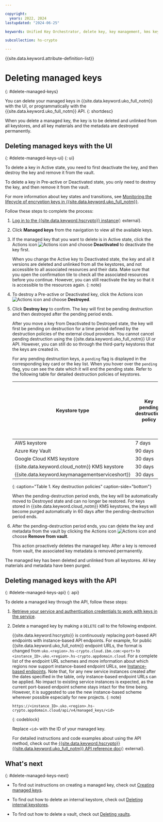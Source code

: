 ```yaml
---

copyright:
  years: 2022, 2024
lastupdated: "2024-06-25"

keywords: Unified Key Orchestrator, delete key, key management, kms key, UKO

subcollection: hs-crypto

---
```


{{site.data.keyword.attribute-definition-list}}





# Deleting managed keys
{: #delete-managed-keys}

You can delete your managed keys in {{site.data.keyword.uko_full_notm}} with the UI, or programmatically with the {{site.data.keyword.uko_full_notm}} API.
{: shortdesc}

When you delete a managed key, the key is to be deleted and unlinked from all keystores, and all key materials and the metadata are destroyed permanently.


## Deleting managed keys with the UI
{: #delete-managed-keys-ui}
{: ui}

To delete a key in Active state, you need to first deactivate the key, and then destroy the key and remove it from the vault. 

To delete a key in Pre-active or Deactivated state, you only need to destroy the key, and then remove it from the vault.

For more information about key states and transitions, see [Monitoring the lifecycle of encryption keys in {{site.data.keyword.uko_full_notm}}](/docs/hs-crypto?topic=hs-crypto-uko-key-states).

Follow these steps to complete the process:

1. [Log in to the {{site.data.keyword.hscrypto}} instance](https://cloud.ibm.com/login){: external}.
2. Click **Managed keys** from the navigation to view all the available keys.
3. If the managed key that you want to delete is in Active state, click the Actions icon ![Actions icon](../icons/action-menu-icon.svg "Actions") and choose **Deactivated** to deactivate the key first.

    
   When you change the Active key to Deactivated state, the key and all it versions are deleted and unlinked from all the keystores, and not accessible to all associated resources and their data. Make sure that you open the confirmation tile to check all the associated resources before you continue. However, you can still reactivate the key so that it is accessible to the resources again.
   {: note}
     


4. To destroy a Pre-active or Deactivated key, click the Actions icon ![Actions icon](../icons/action-menu-icon.svg "Actions") and choose **Destroyed**.

5. Click **Destroy key** to confirm. The key will first be pending destruction and then destroyed after the pending period ends.

    After you move a key from Deactivated to Destroyed state, the key will first be pending on destruction for a time period defined by the destruction policies of the external cloud providers. You cannot cancel pending destruction using the {{site.data.keyword.uko_full_notm}} UI or API. However, you can still do so through the third-party keystores that the keys are created in. 
    
    For any pending destruction keys, a `pending` flag is displayed in the corresponding key card or the key list. When you hover over the `pending` flag, you can see the date which it will end the pending state. Refer to the following table for detailed destruction policies of keystores.

    | Keystore type       | Key pending destruction policy  |  Pending period customizable on the external cloud provider side? (Yes/No)|  
    |-------------|-----------------|-------------|
    | AWS keystore |        7 days       | No|  
    | Azure Key Vault      |        90 days      | Yes| 
    | Google Cloud KMS keystore|        30 days   | Yes| 
    | {{site.data.keyword.cloud_notm}} KMS keystore |        30 days       | No|
    | {{site.data.keyword.keymanagementserviceshort}} |        30 days      | No|
    {: caption="Table 1. Key destruction policies" caption-side="bottom"}  
    
     When the pending-destruction period ends, the key will be automatically moved to Destroyed state and can no longer be restored. For keys stored in {{site.data.keyword.cloud_notm}} KMS keystores, the keys will become purged automatically in 60 days after the pending-destruction period ends.
 

6. After the pending-destruction period ends, you can delete the key and metadata from the vault by clicking the Actions icon ![Actions icon](../icons/action-menu-icon.svg "Actions") and choose **Remove from vault**. 

   This action proactively deletes the managed key. After a key is removed from vault, the associated key metadata is removed permanently. 

The managed key has been deleted and unlinked from all keystores. All key materials and metadata have been purged. 

## Deleting managed keys with the API
{: #delete-managed-keys-api}
{: api}

To delete a managed key through the API, follow these steps:

1. [Retrieve your service and authentication credentials to work with keys in the service](/docs/hs-crypto?topic=hs-crypto-set-up-uko-api).
   
2. Delete a managed key by making a `DELETE` call to the following endpoint.

    {{site.data.keyword.hscrypto}} is continuously replacing port-based API endpoints with instance-based API endpoints. For example, for public {{site.data.keyword.uko_full_notm}} endpoint URLs, the format is changed from `uko.<region>.hs-crypto.cloud.ibm.com:<port>` to `<instance_ID>.uko.<region>.hs-crypto.appdomain.cloud`. For a complete list of the endpoint URL schemes and more information about which regions now support instance-based endpoint URLs, see [Instance-based endpoints](/docs/hs-crypto?topic=hs-crypto-regions#new-service-endpoints). Note that, for any new service instances created after the dates specified in the table, only instance-based endpoint URLs can be applied. No impact to existing service instances is expected, as the current port-based endpoint scheme stays intact for the time being. However, it is suggested to use the new instance-based scheme wherever possible especially for new projects.
    {: note}
    

    ```
    https://<instance_ID>.uko.<region>.hs-crypto.appdomain.cloud/api/v4/managed_keys/<id>
    
    ```
    {: codeblock}

    Replace `<id>` with the ID of your managed key.

    For detailed instructions and code examples about using the API method, check out the [{{site.data.keyword.hscrypto}} {{site.data.keyword.uko_full_notm}} API reference doc](/apidocs/uko#delete-managed-key){: external}.



## What's next
{: #delete-managed-keys-next}

- To find out instructions on creating a managed key, check out [Creating managed keys](/docs/hs-crypto?topic=hs-crypto-create-managed-keys).
  
- To find out how to delete an internal keystore, check out [Deleting internal keystores](/docs/hs-crypto?topic=hs-crypto-delete-internal-keystores). 

- To find out how to delete a vault, check out [Deleting vaults](/docs/hs-crypto?topic=hs-crypto-delete-vaults).



